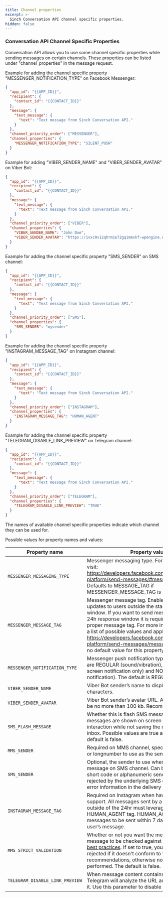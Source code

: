 ```yaml
---
title: Channel properties
excerpt: >-
  Sinch Conversation API channel specific properties.
hidden: false
---
```


### Conversation API Channel Specific Properties

Conversation API allows you to use some channel specific properties while sending messages on certain channels. These properties can be listed under "channel_properties" in the message request.

Example for adding the channel specific property "MESSENGER_NOTIFICATION_TYPE" on Facebook Messenger:

```json
{
  "app_id": "{{APP_ID}}",
  "recipient": {
    "contact_id": "{{CONTACT_ID}}"
  },
  "message": {
    "text_message": {
      "text": "Text message from Sinch Conversation API."
    }
  },
  "channel_priority_order": ["MESSENGER"],
  "channel_properties": {
    "MESSENGER_NOTIFICATION_TYPE": "SILENT_PUSH"
  }
}
```

Example for adding "VIBER_SENDER_NAME" and "VIBER_SENDER_AVATAR" on Viber Bot:

```json
{
  "app_id": "{{APP_ID}}",
  "recipient": {
    "contact_id": "{{CONTACT_ID}}"
  },
  "message": {
    "text_message": {
      "text": "Text message from Sinch Conversation API."
    }
  },
  "channel_priority_order": ["VIBER"],
  "channel_properties": {
    "VIBER_SENDER_NAME": "John Doe",
    "VIBER_SENDER_AVATAR": "https://1vxc0v12qhrm1e72gq1mmxkf-wpengine.netdna-ssl.com/wp-content/uploads/2018/12/favicon.png"
  }
}
```

Example for adding the channel specific property "SMS_SENDER" on SMS channel:

```json
{
  "app_id": "{{APP_ID}}",
  "recipient": {
    "contact_id": "{{CONTACT_ID}}"
  },
  "message": {
    "text_message": {
      "text": "Text message from Sinch Conversation API."
    }
  },
  "channel_priority_order": ["SMS"],
  "channel_properties": {
    "SMS_SENDER": "mysender"
  }
}
```

Example for adding the channel specific property "INSTAGRAM_MESSAGE_TAG" on Instagram channel:

```json
{
  "app_id": "{{APP_ID}}",
  "recipient": {
    "contact_id": "{{CONTACT_ID}}"
  },
  "message": {
    "text_message": {
      "text": "Text message from Sinch Conversation API."
    }
  },
  "channel_priority_order": ["INSTAGRAM"],
  "channel_properties": {
    "INSTAGRAM_MESSAGE_TAG": "HUMAN_AGENT"
  }
}
```

Example for adding the channel specific property "TELEGRAM_DISABLE_LINK_PREVIEW" on Telegram channel:

```json
{
  "app_id": "{{APP_ID}}",
  "recipient": {
    "contact_id": "{{CONTACT_ID}}"
  },
  "message": {
    "text_message": {
      "text": "Text message from Sinch Conversation API."
    }
  },
  "channel_priority_order": ["TELEGRAM"],
  "channel_properties": {
    "TELEGRAM_DISABLE_LINK_PREVIEW": "TRUE"
  }
}
```

The names of available channel specific properties indicate which channel they can be used for.

Possible values for property names and values:

| Property name                 | Property value                                                                                                                                                                                                                                                                                                                                                                                                                                |
| ----------------------------- | --------------------------------------------------------------------------------------------------------------------------------------------------------------------------------------------------------------------------------------------------------------------------------------------------------------------------------------------------------------------------------------------------------------------------------------------- |
| `MESSENGER_MESSAGING_TYPE`    | Messenger messaging type. For more information visit: https://developers.facebook.com/docs/messenger-platform/send-messages/#messaging_types Defaults to MESSAGE_TAG if MESSENGER_MESSAGE_TAG is set.                                                                                                                                                                                                                                         |
| `MESSENGER_MESSAGE_TAG`       | Messenger message tag. Enables sending specific updates to users outside the standard messaging window. If you want to send messages after the 24h response window it is required to include the proper message tag. For more information including a list of possible values and applicable policies visit: https://developers.facebook.com/docs/messenger-platform/send-messages/message-tags There is no default value for this property.  |
| `MESSENGER_NOTIFICATION_TYPE` | Messenger push notification type. Possible values are REGULAR (sound/vibration), SILENT_PUSH (on-screen notification only) and NO_PUSH (no notification). The default is REGULAR.                                                                                                                                                                                                                                                             |
| `VIBER_SENDER_NAME`           | Viber Bot sender’s name to display. Max 28 characters.                                                                                                                                                                                                                                                                                                                                                                                        |
| `VIBER_SENDER_AVATAR`         | Viber Bot sender’s avatar URL. Avatar size should be no more than 100 kb. Recommended 720x720.                                                                                                                                                                                                                                                                                                                                                |
| `SMS_FLASH_MESSAGE`           | Whether this is flash SMS message. Flash SMS messages are shown on screen without user interaction while not saving the message to the inbox. Possible values are true and false. The default is false.                                                                                                                                                                                                                                       |
| `MMS_SENDER`                  | Required on MMS channel, specifies the shortcode or longnumber to use as the sender.                                                                                                                                                                                                                                                                                                                                                          |
| `SMS_SENDER`                  | Optional, the sender to use when sending a message on SMS channel. Can be a valid MSISDN, short code or alphanumeric sender. If the sender is rejected by the underlying SMS channel you get the error information in the delivery report                                                                                                                                                                                                     |
| `INSTAGRAM_MESSAGE_TAG`       | Required on Instagram when having human agent support. All messages sent by a human agent outside of the 24hr must leverage the HUMAN_AGENT tag. HUMAN_AGENT tag allows messages to be sent within 7 days after the last user’s message.                                                                                                                                                                                                      |
| `MMS_STRICT_VALIDATION`       | Whether or not you want the media included in your message to be checked against [Sinch MMS channel best practices](https://developers.sinch.com/docs/mms-bestpractices). If set to true, your message will be rejected if it doesn't conform to the listed recommendations, otherwise no validation will be performed. The default is false.                                                                                                    |
| `TELEGRAM_DISABLE_LINK_PREVIEW`| When message content contains a URL, by default Telegram will analyze the URL and get a preview for it. Use this parameter to disable link preview.                                                                                                                                                                                                                                                                                          |
